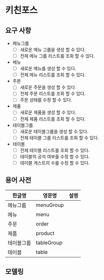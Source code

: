 # 키친포스

## 요구 사항
- 메뉴그룹
  - [ ] 새로운 메뉴 그룹을 생성 할 수 있다.
  - [ ] 전체 메뉴 그룹 리스트를 조회 할 수 있다.
  
- 메뉴
  - [ ] 새로운 메뉴를 생성 할 수 있다.
  - [ ] 전체 메뉴 리스트를 조회 할 수 있다.
  
- 주문
  - [ ] 새로운 주문을 생성 할 수 있다.
  - [ ] 전체 주문 리스트를 조회 할 수 있다.
  - [ ] 주문 상태를 수정 할 수 있다.
  
- 제품
  - [ ] 새로운 제품을 생성 할 수 있다.
  - [ ] 전체 제품 리스트를 조회 할 수 있다.
  
- 테이블그룹
  - [ ] 새로운 테이블그룹을 생성 할 수 있다.
  - [ ] 전체 테이블 그룹 리스트를 조회 할 수 있다.
  
- 테이블
  - [ ] 전체 테이블 리스트를 조회 할 수 있다.
  - [ ] 테이블의 공석 여부를 수정 할 수 있다.
  - [ ] 테이블 게스트의 수를 수정 할 수 있다.
## 용어 사전

| 한글명 | 영문명 | 설명 |
| --- | --- | --- |
|  메뉴그룹|menuGroup  |  |
| 메뉴 | menu | |
| 주문 | order | |
| 제품 | product | |
| 테이블그룹 | tableGroup | |
| 테이블 | table | |

## 모델링

